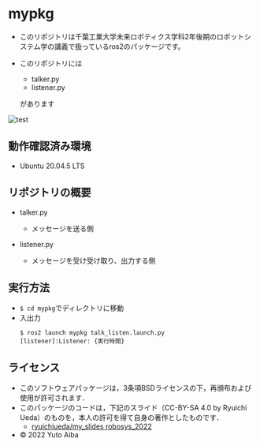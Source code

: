 # mypkg
  * このリポジトリは千葉工業大学未来ロボティクス学科2年後期のロボットシステム学の講義で扱っているros2のパッケージです。
  * このリポジトリには
    * talker.py
    * listener.py

    があります

![test](https://github.com/aiba0921/mypkg/actions/workflows/test.yml/badge.svg)
## 動作確認済み環境
  * Ubuntu 20.04.5 LTS

## リポジトリの概要
  * talker.py
    * メッセージを送る側
    
  * listener.py
    * メッセージを受け受け取り、出力する側
    
## 実行方法
  * ````$ cd mypkg````でディレクトリに移動
  * 入出力
    ````
    $ ros2 launch mypkg talk_listen.launch.py
    [listener]:Listener: {実行時間}

## ライセンス
  * このソフトウェアパッケージは，3条項BSDライセンスの下，再頒布および使用が許可されます．
  * このパッケージのコードは，下記のスライド（CC-BY-SA 4.0 by Ryuichi Ueda）のものを，本人の許可を得て自身の著作としたものです．
      * [ryuichiueda/my_slides robosys_2022](https://github.com/ryuichiueda/my_slides/tree/master/robosys_2022)
  * © 2022 Yuto Aiba
